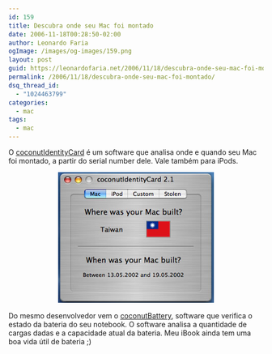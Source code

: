 ```yaml
---
id: 159
title: Descubra onde seu Mac foi montado
date: 2006-11-18T00:28:50-02:00
author: Leonardo Faria
ogImage: /images/og-images/159.png
layout: post
guid: https://leonardofaria.net/2006/11/18/descubra-onde-seu-mac-foi-montado/
permalink: /2006/11/18/descubra-onde-seu-mac-foi-montado/
dsq_thread_id:
  - "1024463799"
categories:
  - mac
tags:
  - mac
---
```

O [coconutIdentityCard](http://coconut-flavour.com/coconutidentitycard/index.html) é um software que analisa onde e quando seu Mac foi montado, a partir do serial number dele. Vale também para iPods.  


<center>
  <img id="image158" src="/wp-content/uploads/2006/11/macbattery.jpg" alt="Made in Taiwan" />
</center>

  
Do mesmo desenvolvedor vem o [coconutBattery](http://coconut-flavour.com/coconutbattery/index.html), software que verifica o estado da bateria do seu notebook. O software analisa a quantidade de cargas dadas e a capacidade atual da bateria. Meu iBook ainda tem uma boa vida útil de bateria ;)
